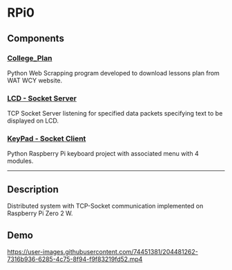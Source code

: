 # RPi0

## Components

### [College_Plan](https://github.com/Baro-coder/RPi0_College_Plan)

Python Web Scrapping program developed to download lessons plan from WAT WCY website.

### [LCD - Socket Server](https://github.com/Baro-coder/RPi0_LCD_Socket)

TCP Socket Server listening for specified data packets specifying text to be displayed on LCD.

### [KeyPad - Socket Client](https://github.com/Baro-coder/RPi0_KeyPad_Client)

Python Raspberry Pi keyboard project with associated menu with 4 modules.

___

## Description

Distributed system with TCP-Socket communication implemented on Raspberry Pi Zero 2 W.

## Demo

https://user-images.githubusercontent.com/74451381/204481262-7316b936-6285-4c75-8f94-f9f83219fd52.mp4
